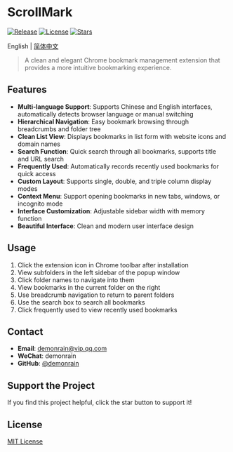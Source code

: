 # ScrollMark

[![Release](https://img.shields.io/github/v/release/demonrain/ScrollMark)](https://github.com/demonrain/ScrollMark/releases)
[![License](https://img.shields.io/github/license/demonrain/ScrollMark)](https://github.com/demonrain/ScrollMark/blob/main/LICENSE)
[![Stars](https://img.shields.io/github/stars/demonrain/ScrollMark)](https://github.com/demonrain/ScrollMark/stargazers)

English | [简体中文](./README.md)

> A clean and elegant Chrome bookmark management extension that provides a more intuitive bookmarking experience.

## Features

- **Multi-language Support**: Supports Chinese and English interfaces, automatically detects browser language or manual switching
- **Hierarchical Navigation**: Easy bookmark browsing through breadcrumbs and folder tree
- **Clean List View**: Displays bookmarks in list form with website icons and domain names
- **Search Function**: Quick search through all bookmarks, supports title and URL search
- **Frequently Used**: Automatically records recently used bookmarks for quick access
- **Custom Layout**: Supports single, double, and triple column display modes
- **Context Menu**: Support opening bookmarks in new tabs, windows, or incognito mode
- **Interface Customization**: Adjustable sidebar width with memory function
- **Beautiful Interface**: Clean and modern user interface design

## Usage

1. Click the extension icon in Chrome toolbar after installation
2. View subfolders in the left sidebar of the popup window
3. Click folder names to navigate into them
4. View bookmarks in the current folder on the right
5. Use breadcrumb navigation to return to parent folders
6. Use the search box to search all bookmarks
7. Click frequently used to view recently used bookmarks

## Contact

- **Email**: demonrain@vip.qq.com
- **WeChat**: demonrain
- **GitHub**: [@demonrain](https://github.com/demonrain)

## Support the Project

If you find this project helpful, click the star button to support it!

## License

[MIT License](./LICENSE)
